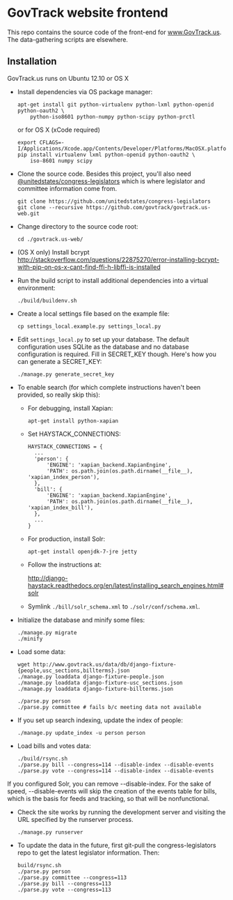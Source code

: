 GovTrack website frontend
=========================

This repo contains the source code of the front-end for www.GovTrack.us.
The data-gathering scripts are elsewhere.

Installation
------------

GovTrack.us runs on Ubuntu 12.10 or OS X

* Install dependencies via OS package manager:

  ```
  apt-get install git python-virtualenv python-lxml python-openid python-oauth2 \
      python-iso8601 python-numpy python-scipy python-prctl
  ```

  or for OS X (xCode required)
  ```
  export CFLAGS=-I/Applications/Xcode.app/Contents/Developer/Platforms/MacOSX.platform/Developer/SDKs/MacOSX10.10.sdk/usr/include/libxml2
  pip install virtualenv lxml python-openid python-oauth2 \
      iso-8601 numpy scipy
  ```

* Clone the source code. Besides this project, you'll also need [@unitedstates/congress-legislators](https://github.com/unitedstates/congress-legislators) which is where legislator and committee information come from.

  ```
  git clone https://github.com/unitedstates/congress-legislators   
  git clone --recursive https://github.com/govtrack/govtrack.us-web.git
  ```

* Change directory to the source code root:

  ```
  cd ./govtrack.us-web/
  ```

* (OS X only) Install bcrypt http://stackoverflow.com/questions/22875270/error-installing-bcrypt-with-pip-on-os-x-cant-find-ffi-h-libffi-is-installed

* Run the build script to install additional dependencies into a virtual environment:

  ```
  ./build/buildenv.sh
  ```

* Create a local settings file based on the example file:

  ```
  cp settings_local.example.py settings_local.py
  ```

* Edit `settings_local.py` to set up your database. The default configuration uses SQLite as the database and no database configuration is required. Fill in SECRET_KEY though. Here's how you can generate a SECRET_KEY:

  ```
  ./manage.py generate_secret_key
  ```

* To enable search (for which complete instructions haven't been provided, so really skip this):

  * For debugging, install Xapian:

    ```
    apt-get install python-xapian
    ```

  * Set HAYSTACK_CONNECTIONS:

    ```
    HAYSTACK_CONNECTIONS = {
      ...
      'person': {
          'ENGINE': 'xapian_backend.XapianEngine',
          'PATH': os.path.join(os.path.dirname(__file__), 'xapian_index_person'),
      },
      'bill': {
          'ENGINE': 'xapian_backend.XapianEngine',
          'PATH': os.path.join(os.path.dirname(__file__), 'xapian_index_bill'),
      },
      ...
    }                   
    ```

  * For production, install Solr:

    ```
    apt-get install openjdk-7-jre jetty
    ```

  * Follow the instructions at:

    http://django-haystack.readthedocs.org/en/latest/installing_search_engines.html#solr

  * Symlink `./bill/solr_schema.xml` to `./solr/conf/schema.xml`.

* Initialize the database and minify some files:

  ```
  ./manage.py migrate
  ./minify
  ```

* Load some data:

  ```
  wget http://www.govtrack.us/data/db/django-fixture-{people,usc_sections,billterms}.json
  ./manage.py loaddata django-fixture-people.json
  ./manage.py loaddata django-fixture-usc_sections.json
  ./manage.py loaddata django-fixture-billterms.json
  
  ./parse.py person
  ./parse.py committee # fails b/c meeting data not available
  ```

* If you set up search indexing, update the index of people:

  ```
  ./manage.py update_index -u person person
  ```

* Load bills and votes data:

  ```
  ./build/rsync.sh
  ./parse.py bill --congress=114 --disable-index --disable-events
  ./parse.py vote --congress=114 --disable-index --disable-events
  ```
  
If you configured Solr, you can remove --disable-index. For the sake of speed, --disable-events will skip the creation of the events table for bills, which is the basis for feeds and tracking, so that will be nonfunctional.

* Check the site works by running the development server and visiting the URL specified by the runserver process.

  ```
  ./manage.py runserver
  ```

* To update the data in the future, first git-pull the congress-legislators repo to get the latest legislator information. Then:

  ```
  build/rsync.sh
  ./parse.py person
  ./parse.py committee --congress=113
  ./parse.py bill --congress=113
  ./parse.py vote --congress=113
  ```

